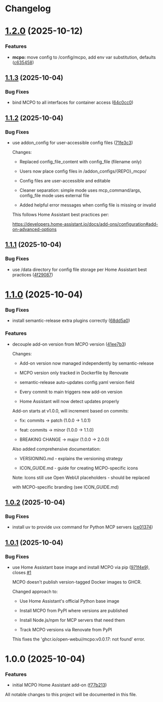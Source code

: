 # Changelog

# [1.2.0](https://github.com/lindehoff/addon-mcpo/compare/v1.1.3...v1.2.0) (2025-10-12)


### Features

* **mcpo:** move config to /config/mcpo, add env var substitution, defaults ([c635458](https://github.com/lindehoff/addon-mcpo/commit/c63545837d9940d89c38ef2181f93c9c7647bacc))

## [1.1.3](https://github.com/lindehoff/addon-mcpo/compare/v1.1.2...v1.1.3) (2025-10-04)


### Bug Fixes

* bind MCPO to all interfaces for container access ([64c0cc0](https://github.com/lindehoff/addon-mcpo/commit/64c0cc08fe7edee245cb1ee3f62af5ba58f210d2))

## [1.1.2](https://github.com/lindehoff/addon-mcpo/compare/v1.1.1...v1.1.2) (2025-10-04)


### Bug Fixes

* use addon_config for user-accessible config files ([71fe3c3](https://github.com/lindehoff/addon-mcpo/commit/71fe3c33b130e341346da67063beac55db480dd8))

  Changes:

  - Replaced config_file_content with config_file (filename only)

  - Users now place config files in /addon_configs/{REPO}_mcpo/

  - Config files are user-accessible and editable

  - Cleaner separation: simple mode uses mcp_command/args, config_file mode uses external file

  - Added helpful error messages when config file is missing or invalid

  This follows Home Assistant best practices per:

  https://developers.home-assistant.io/docs/add-ons/configuration#add-on-advanced-options

## [1.1.1](https://github.com/lindehoff/addon-mcpo/compare/v1.1.0...v1.1.1) (2025-10-04)


### Bug Fixes

* use /data directory for config file storage per Home Assistant best practices ([4f29087](https://github.com/lindehoff/addon-mcpo/commit/4f29087acd4256cdb2adae703c3648e10ec561f1))

# [1.1.0](https://github.com/lindehoff/addon-mcpo/compare/v1.0.2...v1.1.0) (2025-10-04)


### Bug Fixes

* install semantic-release extra plugins correctly ([68dd5a0](https://github.com/lindehoff/addon-mcpo/commit/68dd5a03bc84ba5f0209c7af25462e9eacae91c4))



### Features

* decouple add-on version from MCPO version ([41ee7b3](https://github.com/lindehoff/addon-mcpo/commit/41ee7b39749c1b1e55f4c65272dbc0f87170a8d4))

  Changes:

  - Add-on version now managed independently by semantic-release

  - MCPO version only tracked in Dockerfile by Renovate

  - semantic-release auto-updates config.yaml version field

  - Every commit to main triggers new add-on version

  - Home Assistant will now detect updates properly

  Add-on starts at v1.0.0, will increment based on commits:

  - fix: commits → patch (1.0.0 → 1.0.1)

  - feat: commits → minor (1.0.0 → 1.1.0)

  - BREAKING CHANGE → major (1.0.0 → 2.0.0)

  Also added comprehensive documentation:

  - VERSIONING.md - explains the versioning strategy

  - ICON_GUIDE.md - guide for creating MCPO-specific icons

  Note: Icons still use Open WebUI placeholders - should be replaced

  with MCPO-specific branding (see ICON_GUIDE.md)

## [1.0.2](https://github.com/lindehoff/addon-mcpo/compare/v1.0.1...v1.0.2) (2025-10-04)


### Bug Fixes

* install uv to provide uvx command for Python MCP servers ([ce01374](https://github.com/lindehoff/addon-mcpo/commit/ce013742368aac6397ea8f030387483f4381a0a1))

## [1.0.1](https://github.com/lindehoff/addon-mcpo/compare/v1.0.0...v1.0.1) (2025-10-04)


### Bug Fixes

* use Home Assistant base image and install MCPO via pip ([971f4e9](https://github.com/lindehoff/addon-mcpo/commit/971f4e9b49733a5d952fe19be0b2b2be0afce406)), closes [#1](https://github.com/lindehoff/addon-mcpo/issues/)

  MCPO doesn't publish version-tagged Docker images to GHCR.

  Changed approach to:

  - Use Home Assistant's official Python base image

  - Install MCPO from PyPI where versions are published

  - Install Node.js/npm for MCP servers that need them

  - Track MCPO versions via Renovate from PyPI

  This fixes the 'ghcr.io/open-webui/mcpo:v0.0.17: not found' error.

# 1.0.0 (2025-10-04)


### Features

* initial MCPO Home Assistant add-on ([f77b213](https://github.com/lindehoff/addon-mcpo/commit/f77b213f3f02e911c63399ea9d90a0454c6cf267))

All notable changes to this project will be documented in this file.
